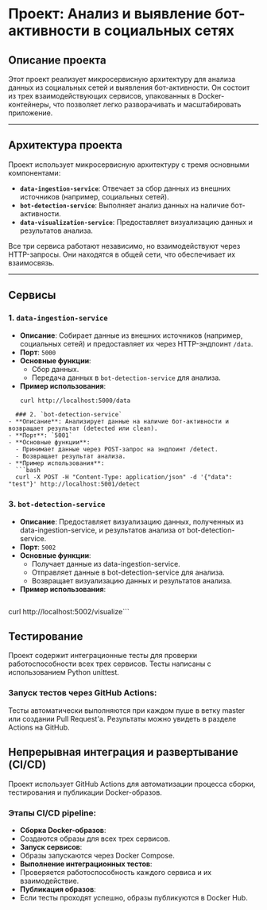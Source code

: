 # Проект: Анализ и выявление бот-активности в социальных сетях

## Описание проекта

Этот проект реализует микросервисную архитектуру для анализа данных из социальных сетей и выявления бот-активности. Он состоит из трех взаимодействующих сервисов, упакованных в Docker-контейнеры, что позволяет легко разворачивать и масштабировать приложение.

---

## Архитектура проекта

Проект использует микросервисную архитектуру с тремя основными компонентами:
- **`data-ingestion-service`**: Отвечает за сбор данных из внешних источников (например, социальных сетей).
- **`bot-detection-service`**: Выполняет анализ данных на наличие бот-активности.
- **`data-visualization-service`**: Предоставляет визуализацию данных и результатов анализа.

Все три сервиса работают независимо, но взаимодействуют через HTTP-запросы. Они находятся в общей сети, что обеспечивает их взаимосвязь.

---

## Сервисы

### 1. `data-ingestion-service`
- **Описание**: Собирает данные из внешних источников (например, социальных сетей) и предоставляет их через HTTP-эндпоинт `/data`.
- **Порт**: `5000`
- **Основные функции**:
  - Сбор данных.
  - Передача данных в `bot-detection-service` для анализа.
- **Пример использования**:
  ```bash
  curl http://localhost:5000/data
```
  ### 2. `bot-detection-service`
- **Описание**: Анализирует данные на наличие бот-активности и возвращает результат (detected или clean).
- **Порт**: `5001`
- **Основные функции**:
  - Принимает данные через POST-запрос на эндпоинт /detect.
  - Возвращает результат анализа.
- **Пример использования**:
  ```bash
  curl -X POST -H "Content-Type: application/json" -d '{"data": "test"}' http://localhost:5001/detect
```
  ### 3. `bot-detection-service`
- **Описание**: Предоставляет визуализацию данных, полученных из data-ingestion-service, и результатов анализа от bot-detection-service.
- **Порт**: `5002`
- **Основные функции**:
  - Получает данные из data-ingestion-service.
  - Отправляет данные в bot-detection-service для анализа.
  - Возвращает визуализацию данных и результатов анализа.
- **Пример использования**:
  ```bash
 curl http://localhost:5002/visualize```
 ## Тестирование
 Проект содержит интеграционные тесты для проверки работоспособности всех трех сервисов. Тесты написаны с использованием Python unittest.
 
 ### Запуск тестов через GitHub Actions:
Тесты автоматически выполняются при каждом пуше в ветку master или создании Pull Request'а. Результаты можно увидеть в разделе Actions на GitHub.

 ## Непрерывная интеграция и развертывание (CI/CD)
Проект использует GitHub Actions для автоматизации процесса сборки, тестирования и публикации Docker-образов.

 ### Этапы CI/CD pipeline:
- **Сборка Docker-образов**:
- Создаются образы для всех трех сервисов.
- **Запуск сервисов**:
- Образы запускаются через Docker Compose.
- **Выполнение интеграционных тестов**:
- Проверяется работоспособность каждого сервиса и их взаимодействие.
- **Публикация образов**:
- Если тесты проходят успешно, образы публикуются в Docker Hub.
